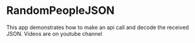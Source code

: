 # RandomPeopleJSON
This app demonstrates how to make an api call and decode the received JSON.
Videos are on youtube channel
